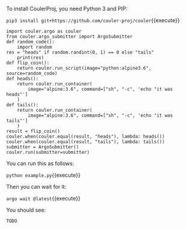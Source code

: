 To install CoulerProj, you need Python 3 and PIP:

`pip3 install git+https://github.com/couler-proj/couler`{{execute}}

```
import couler.argo as couler
from couler.argo_submitter import ArgoSubmitter
def random_code():
    import random
res = "heads" if random.randint(0, 1) == 0 else "tails"
    print(res)
def flip_coin():
    return couler.run_script(image="python:alpine3.6", source=random_code)
def heads():
    return couler.run_container(
        image="alpine:3.6", command=["sh", "-c", 'echo "it was heads"']
    )
def tails():
    return couler.run_container(
        image="alpine:3.6", command=["sh", "-c", 'echo "it was tails"']
    )
result = flip_coin()
couler.when(couler.equal(result, "heads"), lambda: heads())
couler.when(couler.equal(result, "tails"), lambda: tails())
submitter = ArgoSubmitter()
couler.run(submitter=submitter)
```

You can run this as follows:

`python example.py`{{execute}}

Then you can wait for it:

`argo wait @latest`{{execute}}

You should see:

```
TODO
```